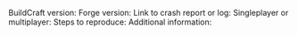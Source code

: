 <!--
If your issue is more of a question (like how does a machine work or a sugestion), please use our Discord instead: https://discord.gg/v4geqgA
Please fill in all relavant information below.
Please do not put the entire log here, upload it on pastebin (https://pastebin.com/) or gist (https://gist.github.com/) and paste here the link.
-->

BuildCraft version: 
Forge version: 
Link to crash report or log: 
Singleplayer or multiplayer: 
Steps to reproduce: 
Additional information: 
